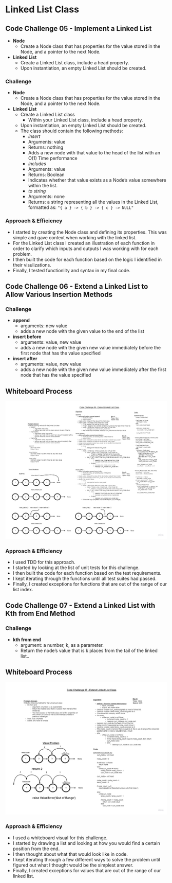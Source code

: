 # Linked List Class

## Code Challenge 05 - Implement a Linked List

+ **Node**
  + Create a Node class that has properties for the value stored in the Node, and a pointer to the next Node.
+ **Linked List**
  + Create a Linked List class, include a head property.
  + Upon instantiation, an empty Linked List should be created.

### Challenge

+ **Node**
  + Create a Node class that has properties for the value stored in the Node, and a pointer to the next Node.
+ **Linked List**
  + Create a Linked List class
    + Within your Linked List class, include a head property.
  + Upon instantiation, an empty Linked List should be created.
  + The class should contain the following methods:
    + *insert*
    + Arguments: value
    + Returns: nothing
    + Adds a new node with that value to the head of the list with an O(1) Time performance
    + *includes*
    + Arguments: value
    + Returns: Boolean
    + Indicates whether that value exists as a Node’s value somewhere within the list.
    + *to string*
    + Arguments: none
    + Returns: a string representing all the values in the Linked List, formatted as:
`"{ a } -> { b } -> { c } -> NULL"`

### Approach & Efficiency

+ I started by creating the Node class and defining its properties. This was simple and gave context when working with the linked list.
+ For the Linked List class I created an illustration of each function in order to clarify which inputs and outputs I was working with for each problem.
+ I then built the code for each function based on the logic I identified in their visulizations.
+ Finally, I tested functionlity and syntax in my final code.

## Code Challenge 06 - Extend a Linked List to Allow Various Insertion Methods

### Challenge

+ **append**
  + arguments: new value
  + adds a new node with the given value to the end of the list
+ **insert before**
  + arguments: value, new value
  + adds a new node with the given new value immediately before the first node that has the value specified
+ **insert after**
  + arguments: value, new value
  + adds a new node with the given new value immediately after the first node that has the value specified

## Whiteboard Process

![Whiteboard](code_challenge_06.jpg)

### Approach & Efficiency

+ I used TDD for this approach.
+ I started by looking at the list of unit tests for this challenge.
+ I then built the code for each function based on the test requirements.
+ I kept iterating through the functions until all test suites had passed.
+ Finally, I created exceptions for functions that are out of the range of our list index.

## Code Challenge 07 - Extend a Linked List with Kth from End Method

### Challenge

+ **kth from end**
  + argument: a number, k, as a parameter.
  + Return the node’s value that is k places from the tail of the linked list..

## Whiteboard Process

![Whiteboard](code_challenge_07.jpg)

### Approach & Efficiency

+ I used a whiteboard visual for this challenge.
+ I started by drawing a list and looking at how you would find a certain position from the end.
+ I then thought about what that would look like in code.
+ I kept iterating through a few different ways to solve the problem until figured out what I thought would be the simplest answer.
+ Finally, I created exceptions for values that are out of the range of our linked list.
